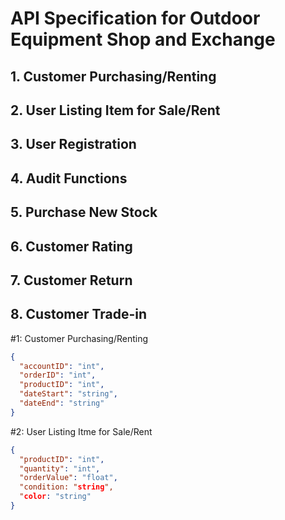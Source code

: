 # API Specification for Outdoor Equipment Shop and Exchange

## 1. Customer Purchasing/Renting

## 2. User Listing Item for Sale/Rent

## 3. User Registration

## 4. Audit Functions

## 5. Purchase New Stock

## 6. Customer Rating

## 7. Customer Return

## 8. Customer Trade-in

#1: Customer Purchasing/Renting
```json
{
  "accountID": "int",
  "orderID": "int",
  "productID": "int",
  "dateStart": "string",
  "dateEnd": "string"
}
```

#2: User Listing Itme for Sale/Rent
```json
{
  "productID": "int",
  "quantity": "int",
  "orderValue": "float",
  "condition: "string",
  "color: "string"
}
```
